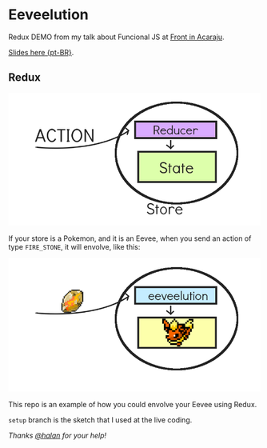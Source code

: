 # Eeveelution

Redux DEMO from my talk about Funcional JS at [Front in Acaraju](http://frontinaracaju.com.br/).

[Slides here {pt-BR}](localhost/talk-funcional-js/#).

## Redux

![redux](images/redux-flow.png)

If your store is a Pokemon, and it is an Eevee, when you send an action of type `FIRE_STONE`, it will envolve, like this:

![redux](images/redux-eevee.png)

This repo is an example of how you could envolve your Eevee using Redux.

`setup` branch is the sketch that I used at the live coding.

*Thanks [@halan](http://github.com/halan/) for your help!*
